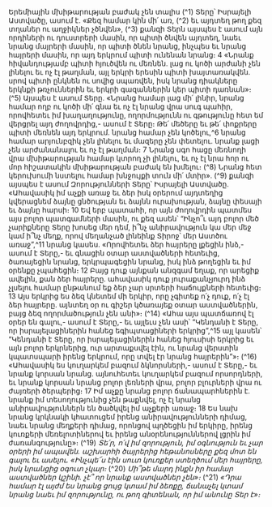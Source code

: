 
Երեմիային մխիթարության բաժակ չեն տալիս
(^1) Տերը՝ Իսրայելի Աստվածը, ասում է. «Քեզ համար կին մի՛ առ, (^2) եւ այդտեղ թող քեզ տղաներ ու աղջիկներ չծնվեն»,
(^3) քանզի Տերն այսպես է ասում այն որդիների ու դուստրերի մասին, որ պիտի ծնվեն այդտեղ, նաեւ նրանց մայրերի
մասին, որ պիտի ծնեն նրանց, ինչպես եւ նրանց հայրերի մասին, որ այդ երկրում պիտի ունենան նրանց։ 4 «Նրանք
հիվանդությամբ պիտի հյուծվեն ու մեռնեն. լաց ու կոծի արժանի չեն լինելու եւ ոչ էլ թաղման, այլ երկրի երեսին պիտի
խայտառակվեն. սրով պիտի ընկնեն ու սովից սպառվեն, իսկ նրանց դիակները երկնքի թռչուններին եւ երկրի
գազաններին կեր պիտի դառնան»։
(^5) Այսպես է ասում Տերը. «Նրանց համար լաց մի՛ լինիր, նրանց համար ողբ ու կոծի մի՛ գնա եւ ոչ էլ նրանց վրա սուգ
պահիր, որովհետեւ իմ խաղաղությունը, ողորմությունն ու գթությունը հետ եմ վերցրել այդ ժողովրդից,- ասում է Տերը։
Թե՛ մեծերը եւ թե՛ փոքրերը պիտի մեռնեն այդ երկրում. նրանց համար չեն կոծելու,^6 նրանց համար արյունբզիկ չեն
լինելու եւ մազերը չեն փետելու. նրանք լացի չեն արժանանալու եւ ոչ էլ թաղման։ 7 Նրանց սգո հացը մեռնողի վրա
մխիթարության համար կտրող չի լինելու, եւ ոչ էլ նրա հոր ու մոր հիշատակին մխիթարության բաժակ են խմելու։
(^8) Նրանց հետ կերուխումի նստելու համար խնջույքի տուն մի՛ մտիր». (^9) քանզի այսպես է ասում Զորությունների Տերը՝
Իսրայելի Աստվածը. «Ահավասիկ իմ աչքի առաջ եւ ձեր իսկ օրերում այդտեղից կվերացնեմ ձայնը ցնծության եւ ձայնն
ուրախության, ձայնը փեսայի եւ ձայնը հարսի։ 10 Եվ երբ պատահի, որ այն ժողովրդին պատմես այս բոլոր պատգամների
մասին, ու քեզ ասեն՝ “Ինչո՞ւ այդ բոլոր մեծ չարիքները Տերը խոսեց մեր դեմ, ի՞նչ անիրավություն կա մեր մեջ կամ ի՞նչ
մեղք, որով մեղանչած լինեինք Տիրոջ՝ մեր Աստծու առաջ”,^11 նրանց կասես. «Որովհետեւ ձեր հայրերը լքեցին ինձ,- ասում
է Տերը,- եւ գնացին օտար աստվածների հետեւից, ծառայեցին նրանց, երկրպագեցին նրանց, իսկ ինձ թողեցին եւ իմ
օրենքը չպահեցին։ 12 Բայց դուք այնքան անզգամ եղաք, որ արեցիք ավելին, քան ձեր հայրերը. ահավասիկ դուք
յուրաքանչյուրդ ինձ չլսելու համար ընթանում եք ձեր չար սրտերի հաճույքների հետեւից։ 13 Այս երկրից ես ձեզ կնետեմ
մի երկիր, որը չգիտեք ո՛չ դուք, ո՛չ էլ ձեր հայրերը. այնտեղ օր ու գիշեր կծառայեք օտար աստվածներին, բայց ձեզ
ողորմածություն չեն անի»։
(^14) «Ահա այս պատճառով էլ օրեր են գալու,- ասում է Տերը,- եւ այլեւս չեն ասի՝ “Կենդանի է Տերը, որ իսրայելացիներին
հանեց եգիպտացիների երկրից”,^15 այլ կասեն՝ “Կենդանի է Տերը, որ իսրայելացիներին հանեց հյուսիսի երկրից եւ այն
բոլոր երկրներից, ուր արտաքսվել էին, ու նրանց վերստին կպատսպարի իրենց երկրում, որը տվել էր նրանց հայրերին”»։
(^16) «Ահավասիկ ես կուղարկեմ բազում ձկնորսների,- ասում է Տերը,- եւ նրանք կորսան նրանց. այնուհետեւ կուղարկեմ
բազում որսորդների, եւ նրանք կորսան նրանց բոլոր լեռների վրա, բոլոր բլուրների վրա ու ժայռերի ծերպերից։ 17 Իմ աչքը
նրանց բոլոր ճանապարհներին է. նրանք իմ տեսողությունից չեն թաքնվել, ոչ էլ նրանց անիրավություններն են ծածկվել
իմ աչքերի առաջ։ 18 Ես նախ նրանց կրկնակի կհատուցեմ իրենց անիրավությունների դիմաց, նաեւ նրանց մեղքերի
դիմաց, որոնցով պղծեցին իմ երկիրը, իրենց կուռքերի մեռելոտիներով եւ իրենց անօրենություններով լցրին իմ
ժառանգությունը»։
(^19) _Տե՛ր, ո՛վ իմ զորություն,
իմ օգնություն եւ չար օրերի իմ ապավեն.
աշխարհի ծայրերից հեթանոսները քեզ մոտ են գալու եւ ասելու.
«Ինչպե՜ս էին սուտ կուռքեր ստեղծում մեր հայրերը,
իսկ նրանցից օգուտ չկար։_
(^20) _Մի՞թե մարդ ինքն իր համար աստվածներ կշինի.
չէ՞ որ նրանք աստվածներ չեն»։_
(^21) _«Դրա համար էլ այժմ ես նրանց ցույց կտամ իմ ձեռքը,
ճանաչել կտամ նրանց նաեւ իմ զորությունը,
ու թող գիտենան, որ իմ անունը Տեր է»։_
